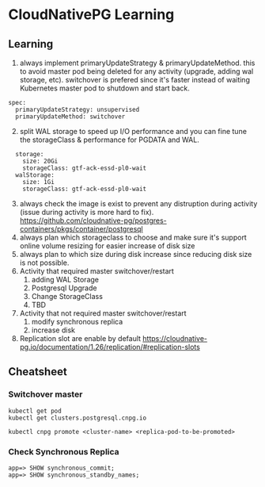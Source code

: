 # CloudNativePG Learning

## Learning
1. always implement primaryUpdateStrategy & primaryUpdateMethod. this to avoid master pod being deleted for any activity (upgrade, adding wal storage, etc). switchover is prefered since it's faster instead of waiting Kubernetes master pod to shutdown and start back.
```
spec:
  primaryUpdateStrategy: unsupervised
  primaryUpdateMethod: switchover
```
2. split WAL storage to speed up I/O performance and you can fine tune the storageClass & performance for PGDATA and WAL.
```
  storage:
    size: 20Gi
    storageClass: gtf-ack-essd-pl0-wait
  walStorage:
    size: 1Gi
    storageClass: gtf-ack-essd-pl0-wait
```
3. always check the image is exist to prevent any distruption during activity (issue during activity is more hard to fix). https://github.com/cloudnative-pg/postgres-containers/pkgs/container/postgresql
4. always plan which storageclass to choose and make sure it's support online volume resizing for easier increase of disk size
5. always plan to which size during disk increase since reducing disk size is not possible.
6. Activity that required master switchover/restart
   1. adding WAL Storage
   2. Postgresql Upgrade
   3. Change StorageClass
   4. TBD
7. Activity that not required master switchover/restart
   1. modify synchronous replica
   2. increase disk
8. Replication slot are enable by default https://cloudnative-pg.io/documentation/1.26/replication/#replication-slots

## Cheatsheet

### Switchover master
```
kubectl get pod
kubectl get clusters.postgresql.cnpg.io

kubectl cnpg promote <cluster-name> <replica-pod-to-be-promoted>
```

### Check Synchronous Replica
```
app=> SHOW synchronous_commit;
app=> SHOW synchronous_standby_names;
```
